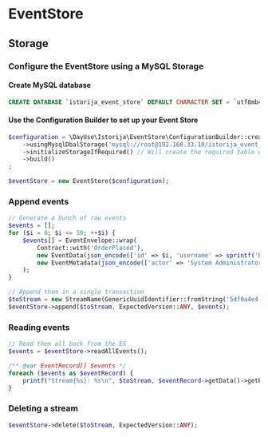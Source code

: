 # EventStore

## Storage

### Configure the EventStore using a MySQL Storage

#### Create MySQL database
```SQL
CREATE DATABASE `istorija_event_store` DEFAULT CHARACTER SET = `utf8mb4`;
```

#### Use the Configuration Builder to set up your Event Store

```php
$configuration = \DayUse\Istorija\EventStore\ConfigurationBuilder::create()
    ->usingMysqlDbalStorage('mysql://root@192.168.33.10/istorija_event_store')
    ->initializeStorageIfRequired() // Will create the required table or any required initialization for your storage
    ->build()
;

$eventStore = new EventStore($configuration);
```

### Append events

```php
// Generate a bunch of raw events
$events = [];
for ($i = 0; $i <= 50; ++$i) {
    $events[] = EventEnvelope::wrap(
        Contract::with('OrderPlaced'),
        new EventData(json_encode(['id' => $i, 'username' => sprintf('Boris-%d', $i)]), 'application/json'),
        new EventMetadata(json_encode(['actor' => 'System Administrator']), 'application/json')
    );
}

// Append them in a single transaction
$toStream = new StreamName(GenericUuidIdentifier::fromString('5df9a4e4-0999-11e7-bdb3-024b86486f93'), Contract::with('Order'));
$eventStore->append($toStream, ExpectedVersion::ANY, $events);
```

### Reading events

```php
// Read them all back from the ES
$events = $eventStore->readAllEvents();

/** @var EventRecord[] $events */
foreach ($events as $eventRecord) {
    printf("Stream{%s}: %s\n", $toStream, $eventRecord->getData()->getPayload());
}
```

### Deleting a stream

```php
$eventStore->delete($toStream, ExpectedVersion::ANY);
```
